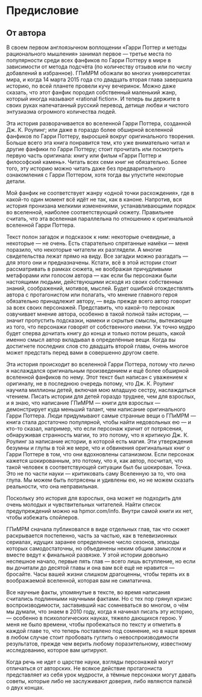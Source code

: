 # Предисловие

## От автора

В своем первом англоязычном воплощении «Гарри Поттер и методы рационального мышления» занимал первое — третье места по популярности среди всех фанфиков по Гарри Поттеру в мире в зависимости от метода подсчёта \(по количеству отзывов или по числу добавлений в избранное\). ГПиМРМ обожали во многих университетах мира, и когда 14 марта 2015 года сто двадцать вторая глава завершила историю, по всей планете провели кучу вечеринок. Можно даже сказать, что этот фанфик породил собственный маленький жанр, который иногда называют «rational fiction». И теперь вы держите в своих руках напечатанный русский перевод, детище любви и чистого энтузиазма огромного количества людей.

Эта история разворачивается во вселенной Гарри Поттера, созданной Дж. К. Роулинг; или даже в гораздо более обширной вселенной фанфиков по Гарри Поттеру, выросшей вокруг оригинального творения. Больше всего эта книга понравится тем, кто уже внимательно читал и другие фанфики по Гарри Поттеру; стоит прочитать или посмотреть первую часть оригинала: книгу или фильм «Гарри Поттер и философский камень». Читать всех семи книг не обязательно. Более того, эту историю можно читать даже без предварительного ознакомления с Гарри Поттером, хотя тогда вы упустите некоторые детали.

Мой фанфик не соответствует жанру «одной точки расхождения», где в какой-то один момент всё идёт не так, как в каноне. Напротив, вся история пронизана мелкими изменениями, устанавливающими порядок во вселенной, наиболее соответствующий сюжету. Правильнее считать, что эта вселенная параллельна по отношению к оригинальной вселенной Гарри Поттера.

Текст полон загадок и подсказок к ним: ​некоторые очевидные, а некоторые — не очень. Есть старательно спрятанные намёки — меня поразило, что некоторые читатели их разглядели. А многие свидетельства лежат прямо на виду. Все загадки можно разгадать — для этого они и предназначены. Кстати, всё в этой истории стоит рассматривать в рамках сюжета, не воображая причудливыми метафорами или голосом автора — как если бы персонажи были настоящими людьми, действующими исходя из своих собственных знаний, соображений, мотивов, мыслей. Будет ошибкой отождествлять автора с протагонистом или полагать, что мнение главного героя обязательно принадлежит автору, — ведь прежде всего автор говорит за всех своих персонажей. Представить, что какой-то персонаж озвучивает мнение автора, особенно в такой полной тайн истории, — значит пропустить подсказки, намеки и скрытые смыслы, вытекающие из того, что персонажи говорят от собственного имени. Уж точно мудро будет сперва дочитать книгу до конца и только потом решать, какой именно смысл автор вкладывал в определённые вещи. Когда вы достигнете последних слов сто двадцать второй главы, очень многое может предстать перед вами в совершенно другом свете.

Эта история происходит во вселенной Гарри Поттера, потому что лично я наслаждался оригинальным произведением и ещё более обширной вселенной фанфиков по нему. Этот текст был написан с уважением к оригиналу, не в последнюю очередь потому, что Дж. К. Роулинг научила миллионы детей, включая мою младшую сестру, наслаждаться чтением. Писать истории для детей гораздо труднее, чем для взрослых, и я знаю, что написание ГПиМРМ — книги для взрослых — демонстрирует куда меньший талант, чем написание оригинального Гарри Поттера. Люди придумывают самые странные вещи о ГПиМРМ ​— книга стала достаточно популярной, чтобы найти недовольных ею — и кто-то сказал, например, что если персонаж кричит от потрясения, обнаруживая странность магии, то это потому, что я критикую Дж. К. Роулинг за написание истории, в которой есть магия. Эти утверждения безумны и глупы в той же мере, что и обвинения оригинальных книг о Гарри Поттере в том, что они вдохновлены сатанизмом. Если персонаж кажется шокированным, это потому, что я, как автор, посчитал, что такой человек в соответствующей ситуации был бы шокирован. Точка. Это не по части науки — критиковать саму Вселенную за то, что она глупа. Мы можем быть потрясены и удивлены ею, но не можем сказать реальности, что она неправильная.

Поскольку это история для взрослых, она может не подходить для очень молодых и чувствительных читателей. Найти список предупреждений можно на hpmor.com/info. Внутри самой книги их нет, чтобы избежать спойлеров.

ГПиМРМ сначала публиковался в виде отдельных глав, так что сюжет раскрывается постепенно, часть за частью, как в телевизионных сериалах, идущих заранее определенное число сезонов, эпизоды которых самодостаточн​ы​, но объединены неким общим замыслом и вместе ведут к финальной развязке. У этой истории довольно неспешное начало, первые пять глав — всего лишь вступление, но если вы дочитали до десятой главы и она вам всё ещё не нравится — бросайте. Часы вашей жизни слишком драгоценны, чтобы терять их в воображаемой вселенной, которая вам не симпатична.

Все научные факты, упомянутые в тексте, во время написания считались подлинными научными фактами. Но с тех пор грянул кризис воспроизводимости, заставивший нас сомневаться во многом, о чём мы думали, что знаем в 2010 году, когда я начинал писать эту историю, ​— особенно в психологических науках, тяжело дающихся герою. У меня не было времени, чтобы пробежаться по тексту и отметить в каждой главе то, что теперь поставлено под сомнение, но в наше время в любом случае стоит пробовать гуглить о невоспроизводимости результатов, прежде чем верить любому поразительному, известному исследованию, которое вам цитируют​.

Когда речь не идет о царстве науки, ​взгляды персонажей могут отличаться от авторских. Не всякое действие протагониста представляет из себя урок мудрости, а тёмные персонажи могут давать советы, которые либо не заслуживают доверия, либо являются палкой о двух концах.

